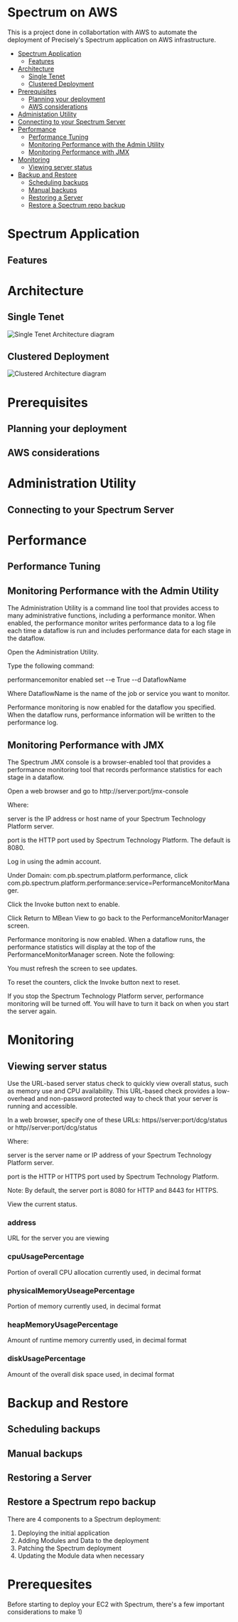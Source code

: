 # Spectrum on AWS
This is a project done in collabortation with AWS to automate the deployment of Precisely's Spectrum application on AWS infrastructure.
- [Spectrum Application](#spectrum-application)
  - [Features](#features)
- [Architecture](#architecture)
  - [Single Tenet](#single-tenet)
  - [Clustered Deployment](#clustered-deployment)
- [Prerequisites](#prerequisites)
  - [Planning your deployment](#planning-your-deployment)
  - [AWS considerations](#aws-considerations)
- [Administation Utility](#administration-utility)
-   [Connecting to your Spectrum Server](#connecting-to-your-spectrum-server)
- [Performance](#performance)
  - [Performance Tuning](#performance-tuning)
  - [Monitoring Performance with the Admin Utility](#monitoring-performance-with-the-admin-utility)
  - [Monitoring Performance with JMX](#monitoring-performance-with-jmx)
- [Monitoring](#monitoring)
  - [Viewing server status](#viewing-server-status)
- [Backup and Restore](#backup-and-restore)
  - [Scheduling backups](#scheduling-backups)
  - [Manual backups](#manual-backups)
  - [Restoring a Server](#restoring-a-server)
  - [Restore a Spectrum repo backup](#restore-a-spectrum-repo-server)
# Spectrum Application
  ## Features
# Architecture
  ## Single Tenet
  ![Single Tenet Architecture diagram](/images/spectrumSingleTenet.PNG)
  ## Clustered Deployment
  ![Clustered Architecture diagram](/images/spectrumClustered.PNG)
# Prerequisites
  ## Planning your deployment
  ## AWS considerations
# Administration Utility
  ## Connecting to your Spectrum Server
# Performance
  ## Performance Tuning
  ## Monitoring Performance with the Admin Utility
  The Administration Utility is a command line tool that provides access to many administrative functions, including a performance monitor. When enabled, the performance monitor writes performance data to a log file each time a dataflow is run and includes performance data for each stage in the dataflow.

Open the Administration Utility.

Type the following command:

performancemonitor enabled set --e True --d DataflowName

Where DataflowName is the name of the job or service you want to monitor.

Performance monitoring is now enabled for the dataflow you specified. When the dataflow runs, performance information will be written to the performance log.

  ## Monitoring Performance with JMX
 The Spectrum JMX console is a browser-enabled tool that provides a performance monitoring tool that records performance statistics for each stage in a dataflow.

Open a web browser and go to http://server:port/jmx-console

Where:

server is the IP address or host name of your Spectrum Technology Platform server.

port is the HTTP port used by Spectrum Technology Platform. The default is 8080.

Log in using the admin account.

Under Domain: com.pb.spectrum.platform.performance, click com.pb.spectrum.platform.performance:service=PerformanceMonitorManager.

Click the Invoke button next to enable.

Click Return to MBean View to go back to the PerformanceMonitorManager screen.

Performance monitoring is now enabled. When a dataflow runs, the performance statistics will display at the top of the PerformanceMonitorManager screen. Note the following:

You must refresh the screen to see updates.

To reset the counters, click the Invoke button next to reset.

If you stop the Spectrum Technology Platform server, performance monitoring will be turned off. You will have to turn it back on when you start the server again.

# Monitoring
  ## Viewing server status
Use the URL-based server status check to quickly view overall status, such as memory use and CPU availability. This URL-based check provides a low-overhead and non-password protected way to check that your server is running and accessible.
 
In a web browser, specify one of these URLs:
https//server:port/dcg/status or http//server:port/dcg/status

Where:

server is the server name or IP address of your Spectrum Technology Platform server.
  
port is the HTTP or HTTPS port used by Spectrum Technology Platform.

Note:
By default, the server port is 8080 for HTTP and 8443 for HTTPS.

View the current status.
### address
URL for the server you are viewing
### cpuUsagePercentage
Portion of overall CPU allocation currently used, in decimal format
### physicalMemoryUseagePercentage
Portion of memory currently used, in decimal format
### heapMemoryUsagePercentage
Amount of runtime memory currently used, in decimal format
### diskUsagePercentage
Amount of the overall disk space used, in decimal format

# Backup and Restore
  ## Scheduling backups
  ## Manual backups
  ## Restoring a Server
  ## Restore a Spectrum repo backup

















There are 4 components to a Spectrum deployment:
  1) Deploying the initial application
  2) Adding Modules and Data to the deployment
  3) Patching the Spectrum deployment
  4) Updating the Module data when necessary
# Prerequesites
Before starting to deploy your EC2 with Spectrum, there's a few important considerations to make
  1) 


